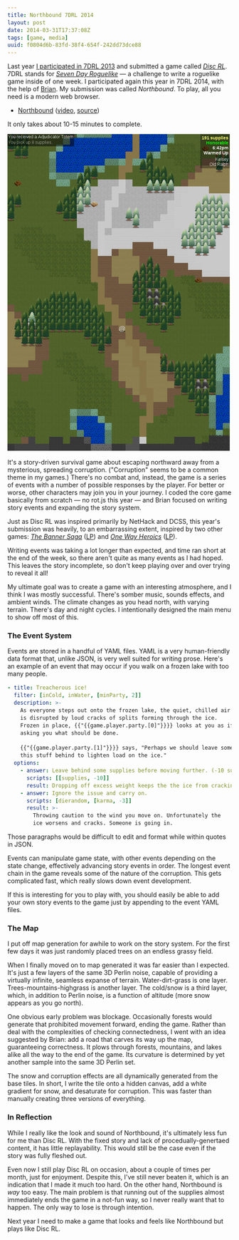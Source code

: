 ```yaml
---
title: Northbound 7DRL 2014
layout: post
date: 2014-03-31T17:37:08Z
tags: [game, media]
uuid: f0804d6b-83fd-38f4-654f-242dd73dce88
---
```


Last year [I participated in 7DRL 2013][7drl2013] and submitted a game
called [*Disc RL*](/disc-rl/). 7DRL stands for [*Seven Day
Roguelike*][7drl] — a challenge to write a roguelike game inside of
one week. I participated again this year in 7DRL 2014, with the help
of [Brian][brian]. My submission was called *Northbound*. To play, all
you need is a modern web browser.

* [Northbound](/northbound/) ([video][video], [source][src])

It only takes about 10-15 minutes to complete.

[![](/img/screenshot/northbound-thumb.png)](/img/screenshot/northbound.png)

It's a story-driven survival game about escaping northward away from a
mysterious, spreading corruption. ("Corruption" seems to be a common
theme in my games.) There's no combat and, instead, the game is a
series of events with a number of possible responses by the player.
For better or worse, other characters may join you in your journey. I
coded the core game basically from scratch — no rot.js this year —
and Brian focused on writing story events and expanding the story
system.

Just as Disc RL was inspired primarily by NetHack and DCSS, this
year's submission was heavily, to an embarrassing extent, inspired by
two other games: [*The Banner Saga*][tbs] ([LP][ghaz]) and
[*One Way Heroics*][owh] ([LP][php]).

Writing events was taking a lot longer than expected, and time ran
short at the end of the week, so there aren't quite as many events as
I had hoped. This leaves the story incomplete, so don't keep playing
over and over trying to reveal it all!

My ultimate goal was to create a game with an interesting atmosphere,
and I think I was mostly successful. There's somber music, sounds
effects, and ambient winds. The climate changes as you head north,
with varying terrain. There's day and night cycles. I intentionally
designed the main menu to show off most of this.

### The Event System

Events are stored in a handful of YAML files. YAML is a very
human-friendly data format that, unlike JSON, is very well suited for
writing prose. Here's an example of an event that may occur if you
walk on a frozen lake with too many people.

~~~yaml
- title: Treacherous ice!
  filter: [inCold, inWater, [minParty, 2]]
  description: >-
    As everyone steps out onto the frozen lake, the quiet, chilled air
    is disrupted by loud cracks of splits forming through the ice.
    Frozen in place, {{"{{game.player.party.[0]"}}}} looks at you as if
    asking you what should be done.

    {{"{{game.player.party.[1]"}}}} says, "Perhaps we should leave some of
    this stuff behind to lighten load on the ice."
  options:
    - answer: Leave behind some supplies before moving further. (-10 supplies)
      scripts: [[supplies, -10]]
      result: Dropping off excess weight keeps the the ice from cracking.
    - answer: Ignore the issue and carry on.
      scripts: [dierandom, [karma, -3]]
      result: >-
        Throwing caution to the wind you move on. Unfortunately the
        ice worsens and cracks. Someone is going in.
~~~

Those paragraphs would be difficult to edit and format while within
quotes in JSON.

Events can manipulate game state, with other events depending on the
state change, effectively advancing story events in order. The longest
event chain in the game reveals some of the nature of the corruption.
This gets complicated fast, which really slows down event development.

If this is interesting for you to play with, you should easily be able
to add your own story events to the game just by appending to the
event YAML files.

### The Map

I put off map generation for awhile to work on the story system. For
the first few days it was just randomly placed trees on an endless
grassy field.

When I finally moved on to map generated it was far easier than I
expected. It's just a few layers of the same 3D Perlin noise, capable
of providing a virtually infinite, seamless expanse of terrain.
Water-dirt-grass is one layer. Trees-mountains-highgrass is another
layer. The cold/snow is a third layer, which, in addition to Perlin
noise, is a function of altitude (more snow appears as you go north).

One obvious early problem was blockage. Occasionally forests would
generate that prohibited movement forward, ending the game. Rather
than deal with the complexities of checking connectedness, I went with
an idea suggested by Brian: add a road that carves its way up the map,
guaranteeing correctness. It plows through forests, mountains, and
lakes alike all the way to the end of the game. Its curvature is
determined by yet another sample into the same 3D Perlin set.

The snow and corruption effects are all dynamically generated from the
base tiles. In short, I write the tile onto a hidden canvas, add a
white gradient for snow, and desaturate for corruption. This was
faster than manually creating three versions of everything.

### In Reflection

While I really like the look and sound of Northbound, it's ultimately
less fun for me than Disc RL. With the fixed story and lack of
procedually-genertaed content, it has little replayability. This would
still be the case even if the story was fully fleshed out.

Even now I still play Disc RL on occasion, about a couple of times per
month, just for enjoyment. Despite this, I've still never beaten it,
which is an indication that I made it much too hard. On the other
hand, Northbound is *way* too easy. The main problem is that running
out of the supplies almost immediately ends the game in a not-fun way,
so I never really want that to happen. The only way to lose is through
intention.

Next year I need to make a game that looks and feels like Northbound
but plays like Disc RL.


[7drl2013]: /blog/2013/03/17/
[brian]: http://www.50ply.com/
[ghaz]: http://www.youtube.com/playlist?list=PLvjoxMr-LwkIBxL4XedpI72XcYgZIzK-S
[php]: http://www.youtube.com/playlist?list=PLp3KcQ0xncPrVPZQT5xCrRhk19I2pNszI
[owh]: http://playism-games.com/games/onewayheroics/
[tbs]: http://stoicstudio.com/
[video]: http://youtu.be/J4jOxma4uhE
[7drl]: http://7drl.org/
[src]: https://github.com/skeeto/northbound
